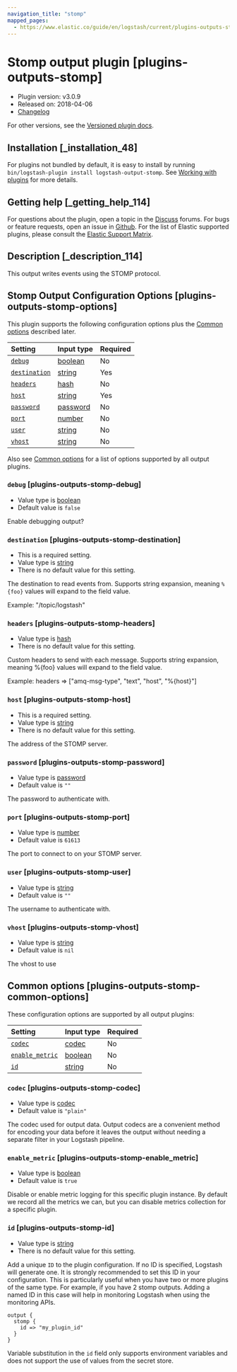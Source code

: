 ```yaml
---
navigation_title: "stomp"
mapped_pages:
  - https://www.elastic.co/guide/en/logstash/current/plugins-outputs-stomp.html
---
```


# Stomp output plugin [plugins-outputs-stomp]

* Plugin version: v3.0.9
* Released on: 2018-04-06
* [Changelog](https://github.com/logstash-plugins/logstash-output-stomp/blob/v3.0.9/CHANGELOG.md)

For other versions, see the [Versioned plugin docs](https://www.elastic.co/guide/en/logstash-versioned-plugins/current/output-stomp-index.html).

## Installation [_installation_48]

For plugins not bundled by default, it is easy to install by running `bin/logstash-plugin install logstash-output-stomp`. See [Working with plugins](https://www.elastic.co/guide/en/logstash/8.18/working-with-plugins.html) for more details.

## Getting help [_getting_help_114]

For questions about the plugin, open a topic in the [Discuss](http://discuss.elastic.co) forums. For bugs or feature requests, open an issue in [Github](https://github.com/logstash-plugins/logstash-output-stomp). For the list of Elastic supported plugins, please consult the [Elastic Support Matrix](https://www.elastic.co/support/matrix#logstash_plugins).

## Description [_description_114]

This output writes events using the STOMP protocol.

## Stomp Output Configuration Options [plugins-outputs-stomp-options]

This plugin supports the following configuration options plus the [Common options](plugins-outputs-stomp.md#plugins-outputs-stomp-common-options) described later.

| Setting | Input type | Required |
| :- | :- | :- |
| [`debug`](plugins-outputs-stomp.md#plugins-outputs-stomp-debug) | [boolean](value-types.md#boolean) | No |
| [`destination`](plugins-outputs-stomp.md#plugins-outputs-stomp-destination) | [string](value-types.md#string) | Yes |
| [`headers`](plugins-outputs-stomp.md#plugins-outputs-stomp-headers) | [hash](value-types.md#hash) | No |
| [`host`](plugins-outputs-stomp.md#plugins-outputs-stomp-host) | [string](value-types.md#string) | Yes |
| [`password`](plugins-outputs-stomp.md#plugins-outputs-stomp-password) | [password](value-types.md#password) | No |
| [`port`](plugins-outputs-stomp.md#plugins-outputs-stomp-port) | [number](value-types.md#number) | No |
| [`user`](plugins-outputs-stomp.md#plugins-outputs-stomp-user) | [string](value-types.md#string) | No |
| [`vhost`](plugins-outputs-stomp.md#plugins-outputs-stomp-vhost) | [string](value-types.md#string) | No |

Also see [Common options](plugins-outputs-stomp.md#plugins-outputs-stomp-common-options) for a list of options supported by all output plugins.

### `debug` [plugins-outputs-stomp-debug]

* Value type is [boolean](value-types.md#boolean)
* Default value is `false`

Enable debugging output?

### `destination` [plugins-outputs-stomp-destination]

* This is a required setting.
* Value type is [string](value-types.md#string)
* There is no default value for this setting.

The destination to read events from. Supports string expansion, meaning `%{foo}` values will expand to the field value.

Example: "/topic/logstash"

### `headers` [plugins-outputs-stomp-headers]

* Value type is [hash](value-types.md#hash)
* There is no default value for this setting.

Custom headers to send with each message. Supports string expansion, meaning %{foo} values will expand to the field value.

Example: headers ⇒ \["amq-msg-type", "text", "host", "%{host}"]

### `host` [plugins-outputs-stomp-host]

* This is a required setting.
* Value type is [string](value-types.md#string)
* There is no default value for this setting.

The address of the STOMP server.

### `password` [plugins-outputs-stomp-password]

* Value type is [password](value-types.md#password)
* Default value is `""`

The password to authenticate with.

### `port` [plugins-outputs-stomp-port]

* Value type is [number](value-types.md#number)
* Default value is `61613`

The port to connect to on your STOMP server.

### `user` [plugins-outputs-stomp-user]

* Value type is [string](value-types.md#string)
* Default value is `""`

The username to authenticate with.

### `vhost` [plugins-outputs-stomp-vhost]

* Value type is [string](value-types.md#string)
* Default value is `nil`

The vhost to use

## Common options [plugins-outputs-stomp-common-options]

These configuration options are supported by all output plugins:

| Setting | Input type | Required |
| :- | :- | :- |
| [`codec`](plugins-outputs-stomp.md#plugins-outputs-stomp-codec) | [codec](value-types.md#codec) | No |
| [`enable_metric`](plugins-outputs-stomp.md#plugins-outputs-stomp-enable_metric) | [boolean](value-types.md#boolean) | No |
| [`id`](plugins-outputs-stomp.md#plugins-outputs-stomp-id) | [string](value-types.md#string) | No |

### `codec` [plugins-outputs-stomp-codec]

* Value type is [codec](value-types.md#codec)
* Default value is `"plain"`

The codec used for output data. Output codecs are a convenient method for encoding your data before it leaves the output without needing a separate filter in your Logstash pipeline.

### `enable_metric` [plugins-outputs-stomp-enable_metric]

* Value type is [boolean](value-types.md#boolean)
* Default value is `true`

Disable or enable metric logging for this specific plugin instance. By default we record all the metrics we can, but you can disable metrics collection for a specific plugin.

### `id` [plugins-outputs-stomp-id]

* Value type is [string](value-types.md#string)
* There is no default value for this setting.

Add a unique `ID` to the plugin configuration. If no ID is specified, Logstash will generate one. It is strongly recommended to set this ID in your configuration. This is particularly useful when you have two or more plugins of the same type. For example, if you have 2 stomp outputs. Adding a named ID in this case will help in monitoring Logstash when using the monitoring APIs.

```
output {
  stomp {
    id => "my_plugin_id"
  }
}
```

Variable substitution in the `id` field only supports environment variables and does not support the use of values from the secret store.
